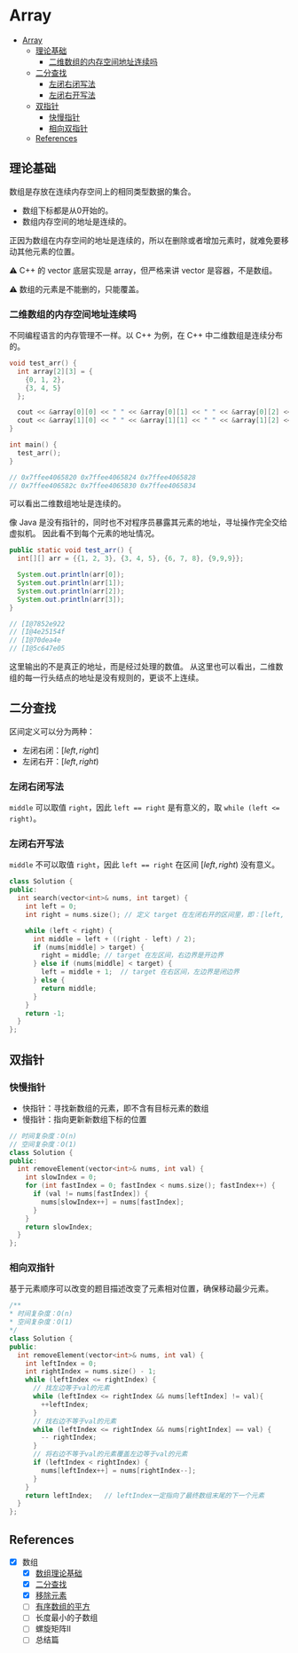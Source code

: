 # Array

- [Array](#array)
  - [理论基础](#理论基础)
    - [二维数组的内存空间地址连续吗](#二维数组的内存空间地址连续吗)
  - [二分查找](#二分查找)
    - [左闭右闭写法](#左闭右闭写法)
    - [左闭右开写法](#左闭右开写法)
  - [双指针](#双指针)
    - [快慢指针](#快慢指针)
    - [相向双指针](#相向双指针)
  - [References](#references)

## 理论基础

数组是存放在连续内存空间上的相同类型数据的集合。

- 数组下标都是从0开始的。
- 数组内存空间的地址是连续的。

正因为数组在内存空间的地址是连续的，所以在删除或者增加元素时，就难免要移动其他元素的位置。

⚠️ C++ 的 vector 底层实现是 array，但严格来讲 vector 是容器，不是数组。

⚠️ 数组的元素是不能删的，只能覆盖。

### 二维数组的内存空间地址连续吗

不同编程语言的内存管理不一样。以 C++ 为例，在 C++ 中二维数组是连续分布的。

```cpp
void test_arr() {
  int array[2][3] = {
    {0, 1, 2},
    {3, 4, 5}
  };

  cout << &array[0][0] << " " << &array[0][1] << " " << &array[0][2] << endl;
  cout << &array[1][0] << " " << &array[1][1] << " " << &array[1][2] << endl;
}

int main() {
  test_arr();
}

// 0x7ffee4065820 0x7ffee4065824 0x7ffee4065828
// 0x7ffee406582c 0x7ffee4065830 0x7ffee4065834
```

可以看出二维数组地址是连续的。

像 Java 是没有指针的，同时也不对程序员暴露其元素的地址，寻址操作完全交给虚拟机。
因此看不到每个元素的地址情况。

```java
public static void test_arr() {
  int[][] arr = {{1, 2, 3}, {3, 4, 5}, {6, 7, 8}, {9,9,9}};

  System.out.println(arr[0]);
  System.out.println(arr[1]);
  System.out.println(arr[2]);
  System.out.println(arr[3]);
}

// [I@7852e922
// [I@4e25154f
// [I@70dea4e
// [I@5c647e05
```

这里输出的不是真正的地址，而是经过处理的数值。
从这里也可以看出，二维数组的每一行头结点的地址是没有规则的，更谈不上连续。

## 二分查找

区间定义可以分为两种：

- 左闭右闭：$[left, right]$
- 左闭右开：$[left, right)$

### 左闭右闭写法

`middle` 可以取值 `right`，因此 `left == right` 是有意义的，取
`while (left <= right)`。

### 左闭右开写法

`middle` 不可以取值 `right`，因此 `left == right` 在区间 $[left, right)$ 没有意义。

```cpp
class Solution {
public:
  int search(vector<int>& nums, int target) {
    int left = 0;
    int right = nums.size(); // 定义 target 在左闭右开的区间里，即：[left, right)

    while (left < right) {
      int middle = left + ((right - left) / 2);
      if (nums[middle] > target) {
        right = middle; // target 在左区间，右边界是开边界
      } else if (nums[middle] < target) {
        left = middle + 1;  // target 在右区间，左边界是闭边界
      } else {
        return middle;
      }
    }
    return -1;
  }
};
```

## 双指针

### 快慢指针

- 快指针：寻找新数组的元素，即不含有目标元素的数组
- 慢指针：指向更新新数组下标的位置

```cpp
// 时间复杂度：O(n)
// 空间复杂度：O(1)
class Solution {
public:
  int removeElement(vector<int>& nums, int val) {
    int slowIndex = 0;
    for (int fastIndex = 0; fastIndex < nums.size(); fastIndex++) {
      if (val != nums[fastIndex]) {
        nums[slowIndex++] = nums[fastIndex];
      }
    }
    return slowIndex;
  }
};
```

### 相向双指针

基于元素顺序可以改变的题目描述改变了元素相对位置，确保移动最少元素。

```cpp
/**
* 时间复杂度：O(n)
* 空间复杂度：O(1)
*/
class Solution {
public:
  int removeElement(vector<int>& nums, int val) {
    int leftIndex = 0;
    int rightIndex = nums.size() - 1;
    while (leftIndex <= rightIndex) {
      // 找左边等于val的元素
      while (leftIndex <= rightIndex && nums[leftIndex] != val){
        ++leftIndex;
      }
      // 找右边不等于val的元素
      while (leftIndex <= rightIndex && nums[rightIndex] == val) {
        -- rightIndex;
      }
      // 将右边不等于val的元素覆盖左边等于val的元素
      if (leftIndex < rightIndex) {
        nums[leftIndex++] = nums[rightIndex--];
      }
    }
    return leftIndex;   // leftIndex一定指向了最终数组末尾的下一个元素
  }
};
```

## References

- [x] 数组
  - [x] [数组理论基础](https://programmercarl.com/%E6%95%B0%E7%BB%84%E7%90%86%E8%AE%BA%E5%9F%BA%E7%A1%80.html)
  - [x] [二分查找](https://programmercarl.com/0704.%E4%BA%8C%E5%88%86%E6%9F%A5%E6%89%BE.html)
  - [x] [移除元素](https://programmercarl.com/0027.%E7%A7%BB%E9%99%A4%E5%85%83%E7%B4%A0.html)
  - [ ] [有序数组的平方](https://programmercarl.com/0977.%E6%9C%89%E5%BA%8F%E6%95%B0%E7%BB%84%E7%9A%84%E5%B9%B3%E6%96%B9.html)
  - [ ] 长度最小的子数组
  - [ ] 螺旋矩阵II
  - [ ] 总结篇
